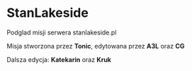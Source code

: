 # StanLakeside
Podglad misji serwera stanlakeside.pl


Misja stworzona przez **Tonic**, edytowana przez **A3L** oraz **CG**


Dalsza edycja: **Katekarin** oraz **Kruk**

